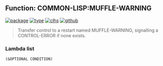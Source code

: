 ## Function: COMMON-LISP:MUFFLE-WARNING
[![package](https://img.shields.io/badge/Package-COMMON--LISP-5f9ea0.svg?style=social&colorA=999999)](../) [![type](https://img.shields.io/badge/Type-Function-5f9ea0.svg?style=social&colorA=999999)](../#function) [![clhs](https://img.shields.io/badge/CLHS-MUFFLE--WARNING-5f9ea0.svg?style=social&colorA=999999)](http://www.lispworks.com/documentation/HyperSpec/Body/a_muffle.htm) [![github](https://img.shields.io/badge/GitHub-View_the_source-5f9ea0.svg?style=social&colorA=999999&logo=github)](https://github.com/sbcl/sbcl/blob/master/src/code/condition.lisp/) 

> Transfer control to a restart named MUFFLE-WARNING, signalling a
> CONTROL-ERROR if none exists.

### Lambda list
```
(&OPTIONAL CONDITION)
```
